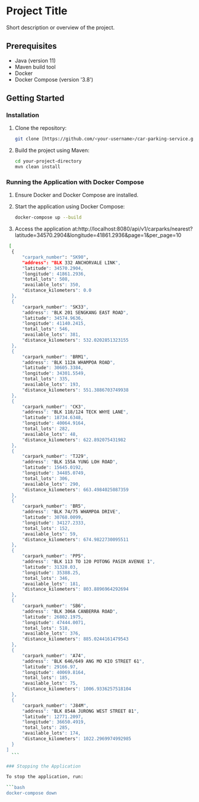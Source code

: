 # Project Title

Short description or overview of the project.

## Prerequisites

- Java (version 11)
- Maven build tool
- Docker 
- Docker Compose (version '3.8')

## Getting Started

### Installation

1. Clone the repository:

    ```bash
    git clone [https://github.com/<your-username>/car-parking-service.git]
    ```

2. Build the project using Maven:

    ```bash
    cd your-project-directory
    mvn clean install
    ```

### Running the Application with Docker Compose

1. Ensure Docker and Docker Compose are installed.

2. Start the application using Docker Compose:

    ```bash
    docker-compose up --build
    ```

3. Access the application at:http://localhost:8080/api/v1/carparks/nearest?latitude=34570.2904&longitude=41861.2936&page=1&per_page=10
  ```bash
   [
    {
        "carpark_number": "SK90",
        "address": "BLK 332 ANCHORVALE LINK",
        "latitude": 34570.2904,
        "longitude": 41861.2936,
        "total_lots": 508,
        "available_lots": 350,
        "distance_kilometers": 0.0
    },
    {
        "carpark_number": "SK33",
        "address": "BLK 201 SENGKANG EAST ROAD",
        "latitude": 34574.9636,
        "longitude": 41140.2415,
        "total_lots": 546,
        "available_lots": 381,
        "distance_kilometers": 532.0202851323155
    },
    {
        "carpark_number": "BRM1",
        "address": "BLK 112A WHAMPOA ROAD",
        "latitude": 30605.3384,
        "longitude": 34301.5549,
        "total_lots": 335,
        "available_lots": 193,
        "distance_kilometers": 551.3886703749938
    },
    {
        "carpark_number": "CK3",
        "address": "BLK 118/124 TECK WHYE LANE",
        "latitude": 18734.6348,
        "longitude": 40064.9164,
        "total_lots": 282,
        "available_lots": 48,
        "distance_kilometers": 622.892075431982
    },
    {
        "carpark_number": "TJ29",
        "address": "BLK 155A YUNG LOH ROAD",
        "latitude": 15645.0192,
        "longitude": 34485.0749,
        "total_lots": 306,
        "available_lots": 290,
        "distance_kilometers": 663.4984025087359
    },
    {
        "carpark_number": "BR5",
        "address": "BLK 74/75 WHAMPOA DRIVE",
        "latitude": 30768.0099,
        "longitude": 34127.2333,
        "total_lots": 152,
        "available_lots": 59,
        "distance_kilometers": 674.9822730095511
    },
    {
        "carpark_number": "PP5",
        "address": "BLK 113 TO 120 POTONG PASIR AVENUE 1",
        "latitude": 31328.03,
        "longitude": 35388.25,
        "total_lots": 346,
        "available_lots": 181,
        "distance_kilometers": 803.8896964292694
    },
    {
        "carpark_number": "SB6",
        "address": "BLK 306A CANBERRA ROAD",
        "latitude": 26802.1975,
        "longitude": 47444.0071,
        "total_lots": 518,
        "available_lots": 376,
        "distance_kilometers": 885.0244161479543
    },
    {
        "carpark_number": "A74",
        "address": "BLK 646/649 ANG MO KIO STREET 61",
        "latitude": 29166.97,
        "longitude": 40069.8164,
        "total_lots": 185,
        "available_lots": 75,
        "distance_kilometers": 1006.9336257518104
    },
    {
        "carpark_number": "J84M",
        "address": "BLK 854A JURONG WEST STREET 81",
        "latitude": 12771.2097,
        "longitude": 36650.4919,
        "total_lots": 285,
        "available_lots": 174,
        "distance_kilometers": 1022.2969974992985
    }
]
    ```

### Stopping the Application

To stop the application, run:

```bash
docker-compose down


